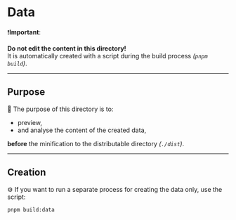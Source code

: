 # Data

❗**Important**:

**Do not edit the content in this directory!**\
It is automatically created with a script during the build process _(`pnpm build`)_.

---

## Purpose

🎯 The purpose of this directory is to:

-   preview,
-   and analyse the content of the created data,

**before** the minification to the distributable directory _(`./dist`)_.

---

## Creation

⚙️ If you want to run a separate process for creating the data only, use the
script:

```sh
pnpm build:data
```

